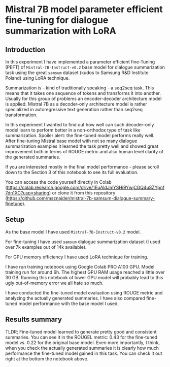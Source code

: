 # Mistral 7B model parameter efficient fine-tuning for dialogue summarization with LoRA

## Introduction

In this experiment I have implemented a parameter efficient fine-Tuning (PEFT) of `Mistral-7B-Instruct-v0.2` base model for dialogue summarization task using the great `samsum` dataset (kudos to Samsung R&D Institute Poland) using LoRA technique.

Summarization is - kind of traditionally speaking - a seq2seq task. This means that it takes one sequence of tokens and transforms it into another. Usually for this group of problems an encoder-decoder architecture model is applied. Mistral 7B as a decoder-only architecture model is rather specialized in autoregressive text generation rather than seq2seq transformation.

In this experiment I wanted to find out how well can such decoder-only model learn to perform better in a non-orthodox type of task like summarization. Spoiler alert: the fine-tuned model performs really well. After fine-tuning Mistral base model with not so many dialogue summarization examples it learned the task pretty well and showed great improvement both in terms of ROUGE metric and also human level clarity of the generated summaries.

If you are interested mostly in the final model performance - please scroll down to the Section 3 of this notebook to see its full evaluation.

You can access the code yourself directly in Colab (https://colab.research.google.com/drive/1EuAldJmYSHi9YwjCGQ4u8ZYpnf7dn1XC?usp=sharing) or clone it from this repository (https://github.com/msznajder/mistral-7b-samsum-dialogue-summary-finetune).

## Setup

As the base model I have used `Mistral-7B-Instruct-v0.2` model.

For fine-tuning I have used `samsum` dialogue summarization dataset (I used over 7k examples out of 14k available).

For GPU memory efficiency I have used LoRA technique for training.

I have run training notebook using Google Colab PRO A100 GPU. Model training run for around 6h. The highest GPU RAM usage reached a little over 30 GB. Running this notebook of lower GPU model will probably lead to this ugly out-of-memory error we all hate so much.

I have conducted the fine-tuned model evaluation using ROUGE metric and analyzing the actually generated summaries. I have also compared fine-tuned model performance with the base model I used.

## Results summary

TLDR; Fine-tuned model learned to generate pretty good and consistent summaries. You can see it in the ROUGEL metric: 0.43 for the fine-tuned model vs. 0.22 for the original base model. Even more importantly, I think, when you check the actually generated summaries it is clearly how much performance the fine-tuned model gained in this task. You can check it out right at the bottom the notebook above.

